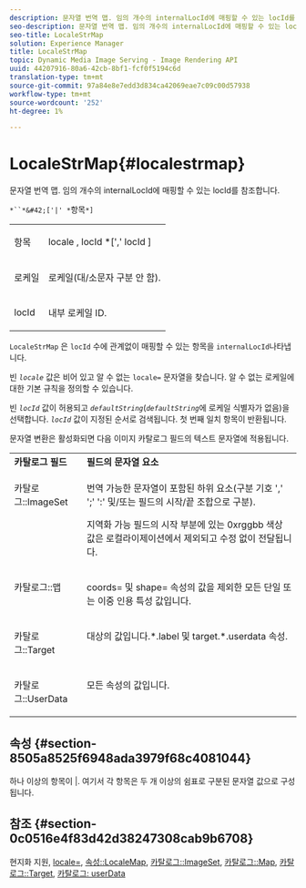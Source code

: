 ```yaml
---
description: 문자열 번역 맵. 임의 개수의 internalLocId에 매핑할 수 있는 locId를 참조합니다.
seo-description: 문자열 번역 맵. 임의 개수의 internalLocId에 매핑할 수 있는 locId를 참조합니다.
seo-title: LocaleStrMap
solution: Experience Manager
title: LocaleStrMap
topic: Dynamic Media Image Serving - Image Rendering API
uuid: 44207916-80a6-42cb-8bf1-fcf0f5194c6d
translation-type: tm+mt
source-git-commit: 97a84e8e7edd3d834ca42069eae7c09c00d57938
workflow-type: tm+mt
source-wordcount: '252'
ht-degree: 1%

---
```



# LocaleStrMap{#localestrmap}

문자열 번역 맵. 임의 개수의 internalLocId에 매핑할 수 있는 locId를 참조합니다.

`*``*&#42;['|' *`항목`*]`

<table id="simpletable_26A9A6904C85459F89DCDD98C14139CA"> 
 <tr class="strow"> 
  <td class="stentry"> <p> <span class="varname"> 항목 </span> </p> </td> 
  <td class="stentry"> <p> <span class="varname"> locale  </span>,  <span class="varname"> locId  </span>*[','  <span class="varname"> locId  </span>] </p> </td> 
 </tr> 
 <tr class="strow"> 
  <td class="stentry"> <p> <span class="varname"> 로케일 </span> </p> </td> 
  <td class="stentry"> <p>로케일(대/소문자 구분 안 함). </p> </td> 
 </tr> 
 <tr class="strow"> 
  <td class="stentry"> <p> <span class="varname"> locId  </span> </p> </td> 
  <td class="stentry"> <p>내부 로케일 ID. </p> </td> 
 </tr> 
</table>

`LocaleStrMap` 은  `locId` 수에 관계없이 매핑할 수 있는 항목을  `internalLocId`나타냅니다.

빈 *`locale`* 값은 비어 있고 알 수 없는 `locale=` 문자열을 찾습니다. 알 수 없는 로케일에 대한 기본 규칙을 정의할 수 있습니다.

빈 *`locId`* 값이 허용되고 *`defaultString`*(*`defaultString`*&#x200B;에 로케일 식별자가 없음)을 선택합니다. *`locId`* 값이 지정된 순서로 검색됩니다. 첫 번째 일치 항목이 반환됩니다.

문자열 변환은 활성화되면 다음 이미지 카탈로그 필드의 텍스트 문자열에 적용됩니다.

<table id="table_EE0321F9890B45CA8C364178F5100D40"> 
 <tbody> 
  <tr valign="top"> 
   <td> <b>카탈로그 필드</b> </td> 
   <td> <b>필드의 문자열 요소</b> </td> 
  </tr> 
  <tr valign="top"> 
   <td> <p> <span class="codeph"> 카탈로그::ImageSet  </span> </p> </td> 
   <td> <p>번역 가능한 문자열이 포함된 하위 요소(구분 기호 ',' ';' ':' 및/또는 필드의 시작/끝 조합으로 구분). </p> <p>지역화 가능 필드의 시작 부분에 있는 <span class="codeph"> 0xrggbb </span> 색상 값은 로컬라이제이션에서 제외되고 수정 없이 전달됩니다. </p> </td> 
  </tr> 
  <tr valign="top"> 
   <td> <p> <span class="codeph"> 카탈로그::맵  </span> </p> </td> 
   <td> <p><span class="codeph"> coords= </span> 및 <span class="codeph"> shape= </span> 속성의 값을 제외한 모든 단일 또는 이중 인용 특성 값입니다. </p> </td> 
  </tr> 
  <tr valign="top"> 
   <td> <p> <span class="codeph"> 카탈로그::Target  </span> </p> </td> 
   <td> <p><span class="filepath"> 대상의 값입니다.*.label </span> 및 <span class="filepath"> target.*.userdata </span> 속성. </p> </td> 
  </tr> 
  <tr valign="top"> 
   <td> <p> <span class="codeph"> 카탈로그::UserData  </span> </p> </td> 
   <td> <p>모든 속성의 값입니다. </p> </td> 
  </tr> 
 </tbody> 
</table>

## 속성 {#section-8505a8525f6948ada3979f68c4081044}

하나 이상의 항목이 |. 여기서 각 항목은 두 개 이상의 쉼표로 구분된 문자열 값으로 구성됩니다.

## 참조 {#section-0c0516e4f83d42d38247308cab9b6708}

현지화 지원, [locale=](../../../../../is-api/http-ref/image-serving-api-ref/c-http-protocol-reference/c-command-reference/r-locale.md#reference-8a846b2fbc004a12821b956ed3b25cfb), [속성::LocaleMap](../../../../../is-api/image-catalog/image-serving-api-ref/c-image-catalog-reference/c-attributes-reference/r-localemap.md#reference-49bbf598f8ea47c3a563755cef306318), [카탈로그::ImageSet](/help/aem-is-ir-api/is-api/image-catalog/image-serving-api-ref/c-image-catalog-reference/c-image-svg-data-reference/c-image-data-reference/r-imageset-cat.md), [카탈로그::Map](/help/aem-is-ir-api/is-api/image-catalog/image-serving-api-ref/c-image-catalog-reference/c-image-svg-data-reference/c-image-data-reference/r-map-cat.md), [카탈로그::Target](/help/aem-is-ir-api/is-api/image-catalog/image-serving-api-ref/c-image-catalog-reference/c-image-svg-data-reference/c-image-data-reference/r-targets-cat.md), [카탈로그: userData](/help/aem-is-ir-api/is-api/image-catalog/image-serving-api-ref/c-image-catalog-reference/c-image-svg-data-reference/c-image-data-reference/r-userdata-cat.md)
